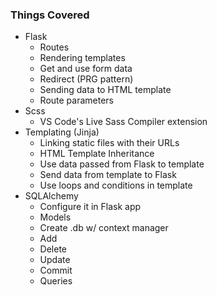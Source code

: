 ### Things Covered

- Flask
  - Routes
  - Rendering templates
  - Get and use form data
  - Redirect (PRG pattern)
  - Sending data to HTML template
  - Route parameters
- Scss
  - VS Code's Live Sass Compiler extension
- Templating (Jinja)
  - Linking static files with their URLs
  - HTML Template Inheritance
  - Use data passed from Flask to template
  - Send data from template to Flask
  - Use loops and conditions in template
- SQLAlchemy
  - Configure it in Flask app
  - Models
  - Create .db w/ context manager
  - Add
  - Delete
  - Update
  - Commit
  - Queries
